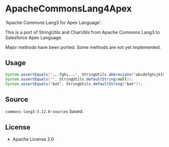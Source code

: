 # ApacheCommonsLang4Apex

'Apache Commons Lang3 for Apex Language'.

This is a port of StringUtils and CharUtils from Apache Commons Lang3 to Salesforce Apex Language.

Major methods have been ported. Some methods are not yet implemented.

## Usage

```java
System.assertEquals('...fghi...', StringUtils.abbreviate('abcdefghijklmno', 5, 10));
System.assertEquals('', StringUtils.defaultString(null));
System.assertEquals('bat', StringUtils.defaultString('bat'));
```

## Source

`commons-lang3-3.12.0-sources` based.

## License

- Apache License 2.0
